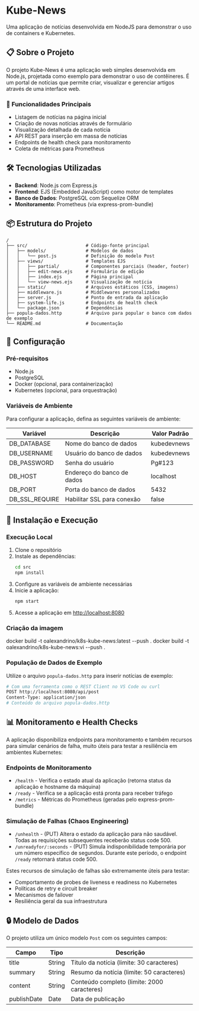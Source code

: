 # Kube-News

Uma aplicação de notícias desenvolvida em NodeJS para demonstrar o uso de containers e Kubernetes.

## 📋 Sobre o Projeto

O projeto Kube-News é uma aplicação web simples desenvolvida em Node.js, projetada como exemplo para demonstrar o uso de contêineres. É um portal de notícias que permite criar, visualizar e gerenciar artigos através de uma interface web.

### 🚀 Funcionalidades Principais

- Listagem de notícias na página inicial
- Criação de novas notícias através de formulário
- Visualização detalhada de cada notícia
- API REST para inserção em massa de notícias
- Endpoints de health check para monitoramento
- Coleta de métricas para Prometheus

## 🛠️ Tecnologias Utilizadas

- **Backend**: Node.js com Express.js
- **Frontend**: EJS (Embedded JavaScript) como motor de templates
- **Banco de Dados**: PostgreSQL com Sequelize ORM
- **Monitoramento**: Prometheus (via express-prom-bundle)

## 📦 Estrutura do Projeto

```
/
├── src/                      # Código-fonte principal
│   ├── models/               # Modelos de dados
│   │   └── post.js           # Definição do modelo Post
│   ├── views/                # Templates EJS
│   │   ├── partial/          # Componentes parciais (header, footer)
│   │   ├── edit-news.ejs     # Formulário de edição
│   │   ├── index.ejs         # Página principal
│   │   └── view-news.ejs     # Visualização de notícia
│   ├── static/               # Arquivos estáticos (CSS, imagens)
│   ├── middleware.js         # Middlewares personalizados
│   ├── server.js             # Ponto de entrada da aplicação
│   ├── system-life.js        # Endpoints de health check
│   └── package.json          # Dependências
├── popula-dados.http         # Arquivo para popular o banco com dados de exemplo
└── README.md                 # Documentação
```

## 🔧 Configuração

### Pré-requisitos

- Node.js
- PostgreSQL
- Docker (opcional, para containerização)
- Kubernetes (opcional, para orquestração)

### Variáveis de Ambiente

Para configurar a aplicação, defina as seguintes variáveis de ambiente:

| Variável | Descrição | Valor Padrão |
|----------|-----------|--------------|
| DB_DATABASE | Nome do banco de dados | kubedevnews |
| DB_USERNAME | Usuário do banco de dados | kubedevnews |
| DB_PASSWORD | Senha do usuário | Pg#123 |
| DB_HOST | Endereço do banco de dados | localhost |
| DB_PORT | Porta do banco de dados | 5432 |
| DB_SSL_REQUIRE | Habilitar SSL para conexão | false |

## 🚀 Instalação e Execução

### Execução Local

1. Clone o repositório
2. Instale as dependências:
   ```bash
   cd src
   npm install
   ```
3. Configure as variáveis de ambiente necessárias
4. Inicie a aplicação:
   ```bash
   npm start
   ```
5. Acesse a aplicação em [http://localhost:8080](http://localhost:8080)

### Criação da imagem

docker build -t oalexandrino/k8s-kube-news:latest --push .
docker build -t oalexandrino/k8s-kube-news:vi --push .

### População de Dados de Exemplo

Utilize o arquivo `popula-dados.http` para inserir notícias de exemplo:

```bash
# Com uma ferramenta como o REST Client no VS Code ou curl
POST http://localhost:8080/api/post
Content-Type: application/json
# Conteúdo do arquivo popula-dados.http
```

## 📊 Monitoramento e Health Checks

A aplicação disponibiliza endpoints para monitoramento e também recursos para simular cenários de falha, muito úteis para testar a resiliência em ambientes Kubernetes:

### Endpoints de Monitoramento
- `/health` - Verifica o estado atual da aplicação (retorna status da aplicação e hostname da máquina)
- `/ready` - Verifica se a aplicação está pronta para receber tráfego
- `/metrics` - Métricas do Prometheus (geradas pelo express-prom-bundle)

### Simulação de Falhas (Chaos Engineering)
- `/unhealth` - (PUT) Altera o estado da aplicação para não saudável. Todas as requisições subsequentes receberão status code 500.
- `/unreadyfor/:seconds` - (PUT) Simula indisponibilidade temporária por um número específico de segundos. Durante este período, o endpoint `/ready` retornará status code 500.

Estes recursos de simulação de falhas são extremamente úteis para testar:
- Comportamento de probes de liveness e readiness no Kubernetes
- Políticas de retry e circuit breaker
- Mecanismos de failover
- Resiliência geral da sua infraestrutura

## 🔒 Modelo de Dados

O projeto utiliza um único modelo `Post` com os seguintes campos:

| Campo | Tipo | Descrição |
|-------|------|-----------|
| title | String | Título da notícia (limite: 30 caracteres) |
| summary | String | Resumo da notícia (limite: 50 caracteres) |
| content | String | Conteúdo completo (limite: 2000 caracteres) |
| publishDate | Date | Data de publicação |


